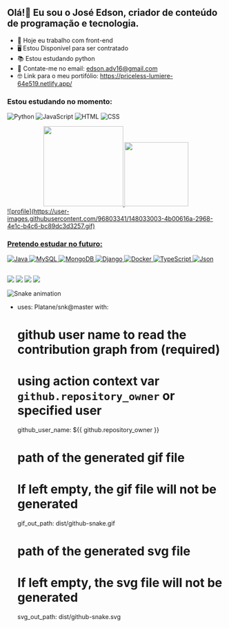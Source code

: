 ## Olá!👋 Eu sou o José Edson, criador de conteúdo de programação e tecnologia.

- 🔭 Hoje eu trabalho com front-end
- 🖥️ Estou Disponível para ser contratado
- 📚 Estou estudando python
- 💌 Contate-me no email: edson.adv16@gmail.com
- 🤓 Link para o meu portifólio: https://priceless-lumiere-64e519.netlify.app/


### Estou estudando no momento:


![Python](https://img.shields.io/badge/Python-FFD43B?style=for-the-badge&logo=python&logoColor=darkgreen)
![JavaScript](https://img.shields.io/badge/JavaScript-323330?style=for-the-badge&logo=javascript&logoColor=F7DF1E)
![HTML](https://img.shields.io/badge/HTML5-E34F26?style=for-the-badge&logo=html5&logoColor=white)
![CSS](https://img.shields.io/badge/CSS3-1572B6?style=for-the-badge&logo=css3&logoColor=white)


<div align="center">
  <a href="https://github.com/joseedsondasilva">
  <img height="185em" src="https://github-readme-stats.vercel.app/api?username=joseedsondasilva&show_icons=true&theme=tokyonight&include_all_commits=true&count_private=true"/>
  <img height="148em" src="https://github-readme-stats.vercel.app/api/top-langs/?username=joseedsondasilva&layout=compact&langs_count=7&theme=tokyonight"/>
</div>
![profile](https://user-images.githubusercontent.com/96803341/148033003-4b00616a-2968-4e1c-b4c6-bc89dc3d3257.gif)

### Pretendo estudar no futuro:

 ![Java](https://img.shields.io/badge/Java-ED8B00?style=for-the-badge&logo=java&logoColor=white)
![MySQL](https://img.shields.io/badge/MySQL-00000F?style=for-the-badge&logo=mysql&logoColor=white)
![MongoDB](https://img.shields.io/badge/MongoDB-white?style=for-the-badge&logo=mongodb&logoColor=4EA94B)
![Django](https://img.shields.io/badge/Django-092E20?style=for-the-badge&logo=django&logoColor=green)
![Docker](https://img.shields.io/badge/Docker-2CA5E0?style=for-the-badge&logo=docker&logoColor=white)
![TypeScript](https://img.shields.io/badge/TypeScript-007ACC?style=for-the-badge&logo=typescript&logoColor=white)
![Json](https://img.shields.io/badge/json-5E5C5C?style=for-the-badge&logo=json&logoColor=white)
  
  ##
 
<div> 
  
  <a href="https://www.instagram.com/edson_jsilvaaa18/" target="_blank"><img src="https://img.shields.io/badge/-Instagram-%23E4405F?style=for-the-badge&logo=instagram&logoColor=white" target="_blank"></a>
 	<a href="https://twitter.com/EdsonAdv16" target="_blank"><img src="https://img.shields.io/badge/Twitch-9146FF?style=for-the-badge&logo=twitch&logoColor=white" target="_blank"></a>
  <a href = "mailto:edson.adv16@gmail.com"><img src="https://img.shields.io/badge/-Gmail-%23333?style=for-the-badge&logo=gmail&logoColor=white" target="_blank"></a>
  <a href="https://www.linkedin.com/in/edson-silva-05601a22a/" target="_blank"><img src="https://img.shields.io/badge/-LinkedIn-%230077B5?style=for-the-badge&logo=linkedin&logoColor=white" target="_blank"></a> 

![Snake animation](https://github.com/joseedsondasilva/joseedsondasilva/blob/output/github-contribution-grid-snake.svg)
  
</div>
  
  - uses: Platane/snk@master
  with:
    # github user name to read the contribution graph from (**required**)
    # using action context var `github.repository_owner` or specified user
    github_user_name: ${{ github.repository_owner }}

    # path of the generated gif file
    # If left empty, the gif file will not be generated
    gif_out_path: dist/github-snake.gif

    # path of the generated svg file
    # If left empty, the svg file will not be generated
    svg_out_path: dist/github-snake.svg
